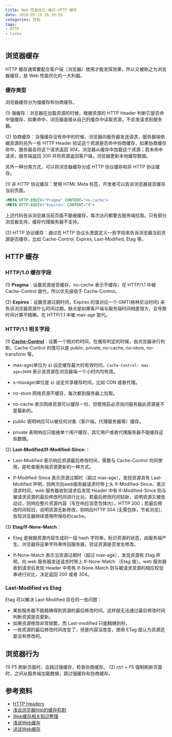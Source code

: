 ```yaml
---
title: Web 性能优化-缓存-HTTP 缓存
date: 2018-05-16 16:39:55
categories: 性能
tags:
- HTTP
- Cache
---
```


## 浏览器缓存

HTTP 缓存通常要配合客户端（浏览器）使用才能发挥效果，所以又被称之为浏览器缓存，是 Web 性能优化的一大利器。

### 缓存类型

浏览器缓存分为强缓存和协商缓存。

(1) 强缓存：浏览器在加载资源的时候，根据资源的 HTTP Header 判断它是否命中强缓存，如果命中，浏览器直接从自己的缓存中读取资源，不会发请求到服务器。

(2) 协商缓存：当强缓存没有命中的时候，浏览器向服务器发送请求，服务器端依据资源的另外一些  HTTP Header 验证这个资源是否命中协商缓存，如果协商缓存命中，服务器会将这个请求返回 304，浏览器从缓存中加载这个资源；若未命中请求，服务端返回 200 并将资源返回客户端，浏览器更新本地缓存数据。

<!--more-->

另外一种分类方式，可以将浏览器缓存分成 HTTP 协议缓存和非 HTTP 协议缓存。

(1) 非 HTTP 协议缓存：使用 HTML Meta 标签，开发者可以告诉浏览器是否缓存当前页面。

```html
<META HTTP-EQUIV="Pragma" CONTENT="no-cache">
<META HTTP-EQUIV="Expires" CONTENT="0">
```

上述代码告诉浏览器当前页面不能被缓存，每次访问都要去服务端拉取。只有部分浏览器支持，缓存代理服务器不支持。

(2) HTTP 协议缓存：通过在 HTTP 协议头里面定义一些字段来告诉浏览器当前资源是否缓存，比如  Cache-Control, Expires, Last-Modified, Etag 等。

## HTTP 缓存


### HTTP/1.0 缓存字段

(1) **Pragma**：设置资源是否缓存，no-cache 表示不缓存。在 HTTP/1.1 中被 Cache-Control 替代，所以优先级低于 Cache-Control。

(2) **Expires**：设置资源过期时间，Expires 的值对应一个 GMT(格林尼治时间) 来告诉浏览器资源什么时间过期。缺点是如果客户端与服务端时间相差很大，会导致时间计算不精确，在 HTTP/1.1 中被 max-age 取代。

### HTTP/1.1 相关字段

(1) **[Cache-Control](https://developer.mozilla.org/zh-CN/docs/Web/HTTP/Headers/Cache-Control)**：设置一个相对的时间，在缓存判定的时候，由浏览器进行判断。Cache-Control 的值可以是 public, private, no-cache, no-store, no-transform 等。

- max-age(单位为 s) 设定缓存最大的有效时间，`Cache-Control: max-age=3600` 表示该资源在浏览器端一个小时内均有效。

- s-maxage(单位是 s) 设定共享缓存时间，比如 CDN 或者代理。
- no-store 网络资源不缓存，每次都到服务器上拉取。
- no-cache 表示网络资源可以缓存一份，但使用前必须询问服务器此资源是不是最新的。
- public 表明响应可以被任何对象（客户端，代理服务器等）缓存。
- private 表明响应只能被单个用户缓存，其它用户或者代理服务器不能缓存这些数据。


(2) **Last-Modified/If-Modified-Since:**：

- Last-Modified 表示响应资源最后修改时间，需要与 Cache-Control 共同使用，是检查服务端资源更新的一种方式。

- If-Modified-Since 表示资源过期时（超过 max-age），发现资源具有 Last-Modified 声明，则再次向web服务器请求时带上头 If-Modified-Since，表示请求时间。web 服务器收到请求后发现 Header 中有 If-Modified-Since 则与被请求资源的最后修改时间进行比对。若最后修改时间较新，说明资源又被改动过，则响应整片资源内容（写在响应消息包体内），HTTP 200；若最后修改时间较旧，说明资源无新修改，则响应HTTP 304 (无需包体，节省浏览)，告知浏览器继续使用所保存的cache。

(3) **Etag/If-None-Match**：

- Etag 是根据资源内容生成的一段 hash 字符串，标识资源的状态，由服务端产生。浏览器将这串字符串传回服务器，验证资源是否发生修改。

- If-None-Match 表示当资源过期时（超过 max-age），发现资源有 Etag 声明，向 web 服务器发送请求时带上 If-None-Match （Etag 值）。web 服务器收到请求后发现 Header 中带有 If-None-Match 则与被请求资源的相应校验串进行对比，决定返回 200 或者 304。


### Last-Modified vs Etag

Etag 可以解决 Last-Modified 存在的一些问题：

- 某些服务器不能精确得到资源的最后修改时间，这样就无法通过最后修改时间判断资源是否更新。
- 如果资源修改非常频繁，而 Last-modified 只能精确到秒。
- 一些资源的最后修改时间改变了，但是内容没改变，使用 ETag 就认为资源还是没有修改的。

## 浏览器行为

(1) F5 刷新页面时，会跳过强缓存，检查协商缓存。
(2) ctrl + F5 强制刷新页面时，之间从服务端加载数据，跳过强缓存和协商缓存。


## 参考资料

- [HTTP Headers](https://developer.mozilla.org/zh-CN/docs/Web/HTTP/Headers)
- [浅谈浏览器http的缓存机制](https://www.cnblogs.com/vajoy/p/5341664.html)
- [Web缓存相关知识整理](https://segmentfault.com/a/1190000009638800)
- [浅谈Web缓存](http://www.alloyteam.com/2016/03/discussion-on-web-caching/)
- [详谈Web缓存](https://segmentfault.com/a/1190000006741200)